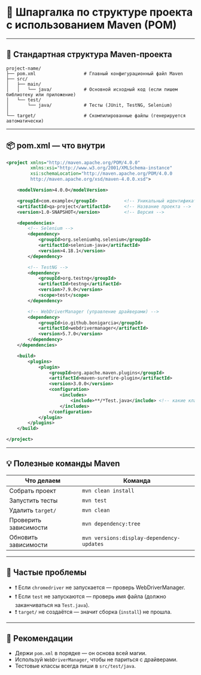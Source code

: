 
# 🧱 Шпаргалка по структуре проекта с использованием Maven (POM)

---

## 📁 Стандартная структура Maven-проекта

```
project-name/
├── pom.xml                  # Главный конфигурационный файл Maven
├── src/
│   ├── main/
│   │   └── java/            # Основной исходный код (если пишем библиотеку или приложение)
│   └── test/
│       └── java/            # Тесты (JUnit, TestNG, Selenium)
│
└── target/                  # Скомпилированные файлы (генерируется автоматически)
```

---

## 📦 pom.xml — что внутри

```xml
<project xmlns="http://maven.apache.org/POM/4.0.0" 
         xmlns:xsi="http://www.w3.org/2001/XMLSchema-instance"
         xsi:schemaLocation="http://maven.apache.org/POM/4.0.0
         http://maven.apache.org/xsd/maven-4.0.0.xsd">

    <modelVersion>4.0.0</modelVersion>

    <groupId>com.example</groupId>          <!-- Уникальный идентификатор проекта -->
    <artifactId>qa-project</artifactId>     <!-- Название проекта -->
    <version>1.0-SNAPSHOT</version>         <!-- Версия -->

    <dependencies>
        <!-- Selenium -->
        <dependency>
            <groupId>org.seleniumhq.selenium</groupId>
            <artifactId>selenium-java</artifactId>
            <version>4.18.1</version>
        </dependency>

        <!-- TestNG -->
        <dependency>
            <groupId>org.testng</groupId>
            <artifactId>testng</artifactId>
            <version>7.9.0</version>
            <scope>test</scope>
        </dependency>

        <!-- WebDriverManager (управление драйверами) -->
        <dependency>
            <groupId>io.github.bonigarcia</groupId>
            <artifactId>webdrivermanager</artifactId>
            <version>5.7.0</version>
        </dependency>
    </dependencies>

    <build>
        <plugins>
            <plugin>
                <groupId>org.apache.maven.plugins</groupId>
                <artifactId>maven-surefire-plugin</artifactId>
                <version>3.0.0</version>
                <configuration>
                    <includes>
                        <include>**/*Test.java</include> <!-- какие классы запускать как тесты -->
                    </includes>
                </configuration>
            </plugin>
        </plugins>
    </build>

</project>
```

---

## 💡 Полезные команды Maven

| Что делаем                 | Команда |
|---------------------------|---------|
| Собрать проект            | `mvn clean install` |
| Запустить тесты           | `mvn test` |
| Удалить `target/`         | `mvn clean` |
| Проверить зависимости     | `mvn dependency:tree` |
| Обновить зависимости      | `mvn versions:display-dependency-updates` |

---

## 🔧 Частые проблемы

- ❗ Если `chromedriver` не запускается — проверь WebDriverManager.
- ❗ Если `test` не запускаются — проверь имя файла (должно заканчиваться на `Test.java`).
- ❗ `target/` не создаётся — значит сборка (`install`) не прошла.

---

## 📌 Рекомендации

- Держи `pom.xml` в порядке — он основа всей магии.
- Используй `WebDriverManager`, чтобы не париться с драйверами.
- Тестовые классы всегда пиши в `src/test/java`.

